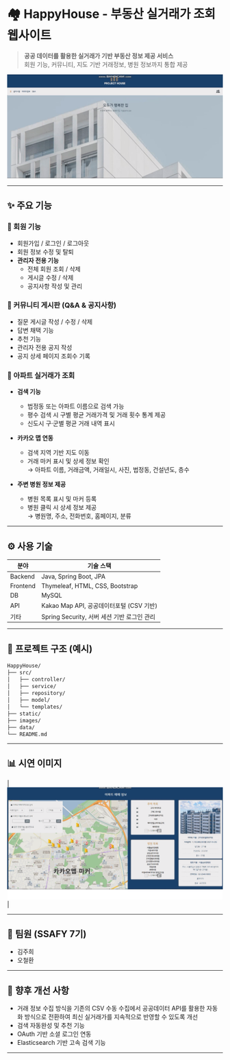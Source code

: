 # 🏘️ HappyHouse - 부동산 실거래가 조회 웹사이트

> **공공 데이터를 활용한 실거래가 기반 부동산 정보 제공 서비스**  
> 회원 기능, 커뮤니티, 지도 기반 거래정보, 병원 정보까지 통합 제공

![screenshot](images/main_page.png)

---

## ✨ 주요 기능

### 👤 회원 기능
- 회원가입 / 로그인 / 로그아웃
- 회원 정보 수정 및 탈퇴
- **관리자 전용 기능**
  - 전체 회원 조회 / 삭제
  - 게시글 수정 / 삭제
  - 공지사항 작성 및 관리

### 📝 커뮤니티 게시판 (Q&A & 공지사항)
- 질문 게시글 작성 / 수정 / 삭제
- 답변 채택 기능
- 추천 기능
- 관리자 전용 공지 작성
- 공지 상세 페이지 조회수 기록

### 📍 아파트 실거래가 조회
- **검색 기능**
  - 법정동 또는 아파트 이름으로 검색 가능
  - 평수 검색 시 구별 평균 거래가격 및 거래 횟수 통계 제공
  - 신도시 구·군별 평균 거래 내역 표시

- **카카오 맵 연동**
  - 검색 지역 기반 지도 이동
  - 거래 마커 표시 및 상세 정보 확인  
    → 아파트 이름, 거래금액, 거래일시, 사진, 법정동, 건설년도, 층수

- **주변 병원 정보 제공**
  - 병원 목록 표시 및 마커 등록
  - 병원 클릭 시 상세 정보 제공  
    → 병원명, 주소, 전화번호, 홈페이지, 분류

---

## ⚙️ 사용 기술

| 분야 | 기술 스택 |
|------|-----------|
| Backend | Java, Spring Boot, JPA |
| Frontend | Thymeleaf, HTML, CSS, Bootstrap |
| DB | MySQL |
| API | Kakao Map API, 공공데이터포털 (CSV 기반) |
| 기타 | Spring Security, 서버 세션 기반 로그인 관리 |

---

## 📁 프로젝트 구조 (예시)

```
HappyHouse/
├── src/
│   ├── controller/
│   ├── service/
│   ├── repository/
│   ├── model/
│   └── templates/
├── static/
├── images/
├── data/
└── README.md
```

---

## 📊 시연 이미지

| ![map](images/map_search.png)|

---

## 👥 팀원 (SSAFY 7기)

- 김주희 
- 오철환

---

## 🔧 향후 개선 사항

- 거래 정보 수집 방식을 기존의 CSV 수동 수집에서 공공데이터 API를 활용한 자동화 방식으로 전환하여 최신 실거래가를 지속적으로 반영할 수 있도록 개선
- 검색 자동완성 및 추천 기능
- OAuth 기반 소셜 로그인 연동
- Elasticsearch 기반 고속 검색 기능

---
